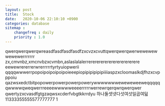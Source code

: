 ```yaml
---
layout: post
title:  Stock
date:   2020-10-06 22:10:10 +0900
categories: database
sitemap :
    changefreq : daily
    priority : 1.0
---
```











qwerqwerqwerqwreasdfasdfasdfasdfzxcvzxcvuttqwerqwerqwerwewewewwewewerrrrrrr
zx,cmvnbz,xmcnvbzxcvmbn,aslaslalalerrerererererererererererere
eewewrererrerwrerrrrrtyrtyuiopwerii
qqqqwwwerrpopoipoipoipoipoieeepiopipipipipipiiiiaspzxcloomaslkdjfhzxcvpppoiu
qazwsxedctbitpopowerpowerpowerpowerywwwwwwweweweweeweqqqqqqwwwwqweqwerrreeeewwwwweeeerrrrrwerrewrqerqwrqwerqwer
qwertyzxcvasdfgtgzaqwsxcderfvbgtkkrrdyu
하나둘셋넷다섯여섯일곱여덟
11333355555577777777
1